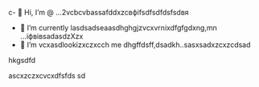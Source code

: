 c- 👋 Hi, I’m @ ...2vcbcvbassafddxzcвфіfsdfsdfdsfsdвя
- 🌱 I’m currently lasdsadseaasdhghgjzvcxvrnixdfgfgdxng,mn ...іфвівsadasdzXzx
- 💞️ I’m vcxasdlookizxczxcch me dhgffdsff,dsadkh..sasxsadxzcxzcdsad
<!---sdascxzcvxcxvxcvвфісчxcvаівмсsdfdsdf
yakunovichshilo/ysfdsfdakunodsffasdvafdahgradvvbss on your GitHub profile.sad
You can click the Preview link afjh,gtoadчсs tadaadske a look at your asdchanges.xczxcxvzcx
--->hkgsdfd
ascxzczxcvcxdfsfds
sd
